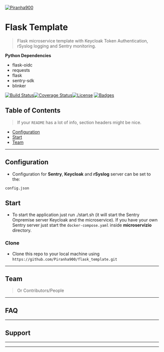 <a href="https://github.com/Piranha900?tab=repositories"><img src="https://avatars2.githubusercontent.com/u/40383231?s=400&u=5fa405dda54ab16e857f9c8d6443d71ed9ed575c&v=4" title="Piranha900" alt="Piranha900"></a>

<!-- [![FVCproductions](https://avatars1.githubusercontent.com/u/4284691?v=3&s=200)](http://fvcproductions.com) -->


# Flask Template

> Flask microservice template with Keycloak Token Authentication, rSyslog logging and Sentry monitoring.


**Python Dependencies**
  - flask-oidc
  - requests
  - flask
  - sentry-sdk
  - blinker

[![Build Status](http://img.shields.io/travis/badges/badgerbadgerbadger.svg?style=flat-square)](https://travis-ci.org/badges/badgerbadgerbadger)[![Coverage Status](http://img.shields.io/coveralls/badges/badgerbadgerbadger.svg?style=flat-square)](https://coveralls.io/r/badges/badgerbadgerbadger)[![License](http://img.shields.io/:license-mit-blue.svg?style=flat-square)](http://badges.mit-license.org) [![Badges](http://img.shields.io/:badges-9/9-ff6799.svg?style=flat-square)](https://github.com/badges/badgerbadgerbadger)

<!--- For more on these wonderful ~~badgers~~ badges, refer to <a href="http://badges.github.io/badgerbadgerbadger/" target="_blank">`badgerbadgerbadger`</a>.

***INSERT ANOTHER GRAPHIC HERE***

- Most people will glance at your `README`, *maybe* star it, and leave
- Ergo, people should understand instantly what your project is about based on your repo

> Tips

- HAVE WHITE SPACE
- MAKE IT PRETTY
- GIFS ARE REALLY COOL

> GIF Tools

- Use <a href="http://recordit.co/" target="_blank">**Recordit**</a> to create quicks screencasts of your desktop and export them as `GIF`s.
- For terminal sessions, there's <a href="https://github.com/chjj/ttystudio" target="_blank">**ttystudio**</a> which also supports exporting `GIF`s.

**Recordit**

![Recordit GIF](http://g.recordit.co/iLN6A0vSD8.gif)

**ttystudio**

![ttystudio GIF](https://raw.githubusercontent.com/chjj/ttystudio/master/img/example.gif)

-->
## Table of Contents

> If your `README` has a lot of info, section headers might be nice.

- [Configuration](#configuration)
- [Start](#start)
- [Team](#team)
---

## Configuration

- Configuration for **Sentry**, **Keycloak** and **rSyslog** server can be set to the:

`config.json`

## Start

- To start the application just run ./start.sh (it will start the Sentry Onpremise server Keycloak and the microservice). If you have your own Sentry server just start the `docker-compose.yaml` inside **microservizio** directory.

### Clone

- Clone this repo to your local machine using `https://github.com/Piranha900/flask_template.git`

---


## Team

> Or Contributors/People

---

## FAQ

---

## Support

<!--Reach out to me at one of the following places!

- Website at <a href="http://fvcproductions.com" target="_blank">`fvcproductions.com`</a>
- Twitter at <a href="http://twitter.com/fvcproductions" target="_blank">`@fvcproductions`</a>
- Insert more social links here.
-->
---
<!--
## Donations (Optional)

- You could include a <a href="https://cdn.rawgit.com/gratipay/gratipay-badge/2.3.0/dist/gratipay.png" target="_blank">Gratipay</a> link as well.

[![Support via Gratipay](https://cdn.rawgit.com/gratipay/gratipay-badge/2.3.0/dist/gratipay.png)](https://gratipay.com/fvcproductions/)

-->
---
<!--
## License

[![License](http://img.shields.io/:license-mit-blue.svg?style=flat-square)](http://badges.mit-license.org)

- **[MIT license](http://opensource.org/licenses/mit-license.php)**
- Copyright 2015 © <a href="http://fvcproductions.com" target="_blank">FVCproductions</a>.
-->
